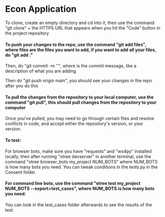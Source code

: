 # Econ Application
To clone, create an empty directory and cd into it, then use the command "git clone" + the HTTPS URL that appears when you hit the "Code" button in the project repository

#### To push your changes to the repo, use the command "git add files", where files are the files you want to add, if you want to add all your files, do "git add ."

Then, do "git commit -m '<Message>'", where <Message> is the commit message, like a description of what you are adding

Then do "git push origin main", you should see your changes in the repo after you do this


#### To pull the changes from the repository to your local computer, use the command "git pull", this should pull changes from the repository to your computer 

Once you've pulled, you may need to go through certain files and resolve conflicts in code, and accept either the repository's version, or your version. 



#### To test:
For browser bots, make sure you have "requests" and "ws4py" installed locally, then after running "otree devserver" in another terminal, use
the command "otree browser_bots my_project NUM_BOTS" where NUM_BOTS is how many bots you need. You can tweak conditions in the tests.py in the Consent folder.

#### For command line bots, use the command "otree test my_project NUM_BOTS --export=test_cases", where NUM_BOTS is how many bots you need. 
You can look in the test_cases folder afterwards to see the results of the test. 
